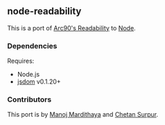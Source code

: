 ## node-readability ##

This is a port of [Arc90's Readability](http://lab.arc90.com/experiments/readability/) to [Node](http://nodejs.org/).

### Dependencies ###

Requires:

*	Node.js
*	[jsdom](https://github.com/tmpvar/jsdom) v0.1.20+

### Contributors ###

This port is by [Manoj Mardithaya](https://github.com/vanwaril) and [Chetan Surpur](http://chetansurpur.com/).